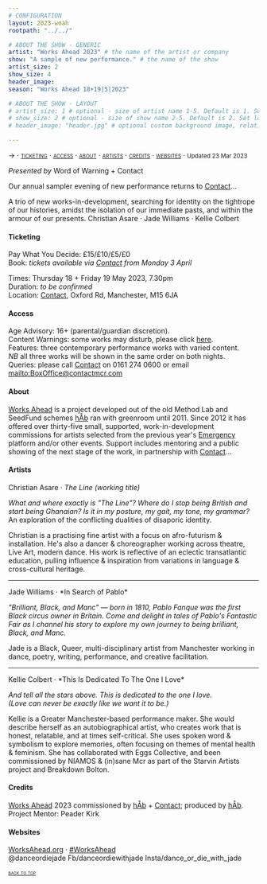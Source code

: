```yaml
---
# CONFIGURATION
layout: 2023-woah
rootpath: "../../"

# ABOUT THE SHOW - GENERIC
artist: "Works Ahead 2023" # the name of the artist or company
show: "A sample of new performance." # the name of the show
artist_size: 2
show_size: 4
header_image:    
season: "Works Ahead 18+19|5|2023"

# ABOUT THE SHOW - LAYOUT
# artist_size: 1 # optional - size of artist name 1-5. Default is 1. Set longer names to lower values
# show_size: 2 # optional - size of show name 2-5. Default is 2. Set longer names to lower values
# header_image: "header.jpg" # optional custom background image, relative to current page

---
```

<span style='font-variant: small-caps'>→ · [ticketing](/current/2023-worksahead/#ticketing) · [access](/current/2023-worksahead/#access) · [about](/current/2023-worksahead/#about) · [artists](/current/2023-worksahead/#artists) · [credits](/current/2023-worksahead/#credits) · [websites](/current/2023-worksahead/#websites)</span> · <small>Updated 23 Mar 2023</small>        
        
*Presented by* Word of Warning + Contact        
         
Our annual sampler evening of new performance returns to <a href="https://contactmcr.com" target="_blank">Contact</a>…        
          
A trio of new works-in-development, searching for identity on the tightrope of our histories, amidst the isolation of our immediate pasts, and within the armour of our presents. Christian Asare · Jade Williams · Kellie Colbert          
        
#### Ticketing          
Pay What You Decide: £15/£10/£5/£0<br>Book: *tickets available via <a href="https://contactmcr.com" target="_blank">Contact</a> from Monday 3 April*         
         
Times: Thursday 18 + Friday 19 May 2023, 7.30pm<br>Duration: *to be confirmed*<br>Location: <a href="https://contactmcr.com/about-us/your-visit" target="_blank">Contact</a>, Oxford Rd, Manchester, M15 6JA        
        
#### Access         
Age Advisory: 16+ (parental/guardian discretion).<br>Content Warnings: some works may disturb, please click [here](/warnings).<br>Features: three contemporary performance works with varied content.<br>*NB* all three works will be shown in the same order on both nights.<br>Queries: please call <a href="https://contactmcr.com/accessibility" target="_blank">Contact</a> on 0161 274 0600 or email <mailto:BoxOffice@contactmcr.com>        
         
#### About           
[Works Ahead](/hab/worksahead) is a project developed out of the old Method Lab and SeedFund schemes [hÅb](/hab) ran with greenroom until 2011.
Since 2012 it has offered over thirty-five small, supported, work-in-development commissions for artists selected from the previous year's [Emergency](/hab/emergency) platform and/or other events. Support includes mentoring and a public showing of the next stage of the work, in partnership with <a href="https://contactmcr.com" target="_blank">Contact</a>…        
         
#### Artists        
Christian Asare · *The Line (working title)*         
         
*What and where exactly is "The Line"? Where do I stop being British and start being Ghanaian? Is it in my posture, my gait, my tone, my grammar?*<br>An exploration of the conflicting dualities of disaporic identity.       
        
Christian is a practising fine artist with a focus on afro-futurism & installation. He's also a dancer & choreographer working across theatre, Live Art, modern dance. His work is reflective of an eclectic transatlantic education, pulling influence & inspiration from variations in language & cross-cultural heritage.        
<hr>        
Jade Williams · *In Search of Pablo*         
        
*"Brilliant, Black, and Manc" — born in 1810, Pablo Fanque was the first Black circus owner in Britain. Come and delight in tales of Pablo's Fantastic Fair as I channel his story to explore my own journey to being brilliant, Black, and Manc.*         
        
Jade is a Black, Queer, multi-disciplinary artist from Manchester working in dance, poetry, writing, performance, and creative facilitation.          
<hr>         
Kellie Colbert · *This Is Dedicated To The One I Love*         
         
*And tell all the stars above. This is dedicated to the one I love.<br>(Love can never be exactly like we want it to be.)*         
        
Kellie is a Greater Manchester-based performance maker. She would describe herself as an autobiographical artist, who creates work that is honest, relatable, and at times self-critical. She uses spoken word & symbolism to explore memories, often focusing on themes of mental health & feminism. She has collaborated with Eggs Collective, and been commissioned by NIAMOS & (in)sane Mcr as part of the Starvin Artists project and Breakdown Bolton.         
        
#### Credits         
[Works Ahead](/hab/worksahead) 2023 commissioned by [hÅb](/hab) + <a href="https://contactmcr.com" target="_blank">Contact</a>; produced by [hÅb](/hab).<br>Project Mentor: Peader Kirk        
         
#### Websites          
<a href="http://worksahead.org" target="_blank">WorksAhead.org</a> · <a href="http://twitter.com/hashtag/WorksAhead" target="_blank">#WorksAhead</a><br>
 @danceordiejade
 Fb/danceordiewithjade
 Insta/dance_or_die_with_jade

<small><span style='font-variant: small-caps'>[back to top](/current/2023-worksahead)</span></small>
